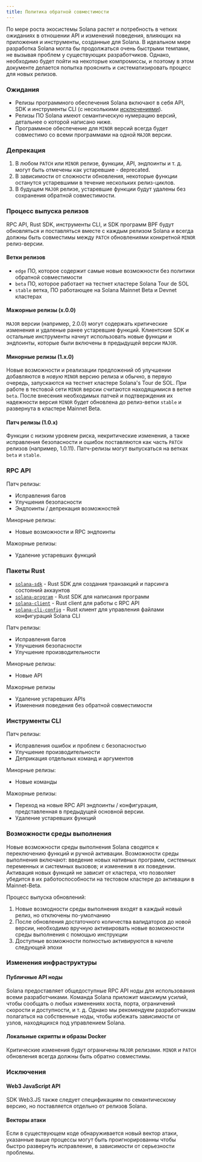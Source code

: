 ```yaml
---
title: Политика обратной совместимости
---
```


По мере роста экосистемы Solana растет и потребность в четких ожиданиях в отношении API и изменений поведения, влияющих на приложения и инструменты, созданные для Solana. В идеальном мире разработка Solana могла бы продолжаться очень быстрыми темпами, не вызывая проблем у существующих разработчиков. Однако, необходимо будет пойти на некоторые компромиссы, и поэтому в этом документе делается попытка прояснить и систематизировать процесс для новых релизов.

### Ожидания

- Релизы программного обеспечения Solana включают в себя API, SDK и инструменты CLI (с несколькими [исключениями](#exceptions)).
- Релизы ПО Solana имеют семантическую нумерацию версий, детальнее о которой написано ниже.
- Программное обеспечение для `MINOR` версий всегда будет совместимо со всеми программами на одной `MAJOR` версии.

### Депрекация

1. В любом `PATCH` или `MINOR` релизе, функции, API, эндпоинты и т. д. могут быть отмечены как устаревшие - deprecated.
2. В зависимости от сложности обновления, некоторые функции останутся устаревшими в течение нескольких релиз-циклов.
3. В будущем `MAJOR` релизе, устаревшие функции будут удалены без сохранения обратной совместимости.

### Процесс выпуска релизов

RPC API, Rust SDK, инструменты CLI, и SDK программ BPF будут обновляться и поставляться вместе с каждым релизом Solana и всегда должны быть совместимы между `PATCH` обновлениями конкретной `MINOR` релиз-версии.

#### Ветки релизов

- `edge` ПО, которое содержит самые новые возможности без политики обратной совместимости
- `beta` ПО, которое работает на тестнет кластере Solana Tour de SOL
- `stable` ветка, ПО работающее на Solana Mainnet Beta и Devnet кластерах

#### Мажорные релизы (x.0.0)

`MAJOR` версии (например, 2.0.0) могут содержать критические изменения и удаленые ранее устаревшие функций. Клиентские SDK и остальные инструменты начнут использовать новые функции и эндпоинты, которые были включены в предыдущей версии `MAJOR`.

#### Минорные релизы (1.x.0)

Новые возможности и реализации предложений об улучшении добавляются в _новую_ `MINOR` версию релиза и обычно, в первую очередь, запускаются на тестнет кластере Solana's Tour de SOL. При работе в тестовой сети `MINOR` версии считаются находящимися в ветке `beta`. После внесения необходимых патчей и подтверждения их надежности версия `MINOR` будет обновлена до релиз-ветки `stable` и развернута в кластере Mainnet Beta.

#### Патч релизы (1.0.x)

Функции с низким уровнем риска, некритические изменения, а также исправления безопасности и ошибок поставляются как часть `PATCH` релизов (например, 1.0.11). Патч-релизы могут выпускаться на ветках `beta` и `stable`.

### RPC API

Патч релизы:
- Исправления багов
- Улучшения безопасности
- Эндпоинты / депрекация возможностей

Минорные релизы:
- Новые возможности и RPC эндпоинты

Мажорные релизы:
- Удаление устаревших функций

### Пакеты Rust

* [`solana-sdk`](https://docs.rs/solana-sdk/) - Rust SDK для создания транзакций и парсинга состояний аккаунтов
* [`solana-program`](https://docs.rs/solana-program/) - Rust SDK для написания программ
* [`solana-client`](https://docs.rs/solana-client/) - Rust client для работы с RPC API
* [`solana-cli-config`](https://docs.rs/solana-cli-config/) - Rust клиент для управления файлами конфигураций Solana CLI

Патч релизы:
- Исправления багов
- Улучшения безопасности
- Улучшение производительности

Минорные релизы:
- Новые API

Мажорные релизы
- Удаление устаревших APIs
- Изменения поведения без обратной совместимости

### Инструменты CLI

Патч релизы:
- Исправления ошибок и проблем с безопасностью
- Улучшение производительности
- Деприкация отдельных команд и аргументов

Минорные релизы:
- Новые команды

Мажорные релизы:
- Переход на новые RPC API эндпоинты / конфигурация, представленная в предыдущей основной версии.
- Удаление устаревших функций

### Возможности среды выполнения

Новые возможности среды выполнения Solana сводятся к переключению функций и ручной активации. Возможности среды выполнения включают: введение новых нативных программ, системных переменных и системных вызовов; и изменения в их поведении. Активация новых функций не зависит от кластера, что позволяет убедится в их работоспособности на тестовом кластере до активации в Mainnet-Beta.

Процесс выпуска обновлений:

1. Новые возмодности среды выполнения входят в каждый новый релиз, но отключены по-умолчанию
2. После обновления достаточного количества валидаторов до новой версии, необходимо вручную активировать новые возможности среды выполнения с помощью инструкции
3. Доступные возможности полностью активируются в начеле следующей эпохи

### Изменения инфраструктуры

#### Публичные API ноды

Solana предоставляет общедоступные RPC API ноды для использования всеми разработчиками. Команда Solana приложит максимум усилий, чтобы сообщать о любых изменениях хоста, порта, ограничений скорости и доступности, и т. д. Однако мы рекомендуем разработчикам полагаться на собственные ноды, чтобы избежать зависимости от узлов, находящихся под управлением Solana.

#### Локальные скрипты и образы Docker

Критические изменения будут ограничены `MAJOR` релизами. `MINOR` и `PATCH` обновления всегда должны быть обратно совместимы.

### Исключения

#### Web3 JavaScript API

SDK Web3.JS также следует спецификациям по семантическому версию, но поставляется отдельно от релизов Solana.

#### Векторы атаки

Если в существующем коде обнаруживается новый вектор атаки, указанные выше процессы могут быть проигнорированны чтобы быстро развернуть исправление, в зависимости от серьезности проблемы.
